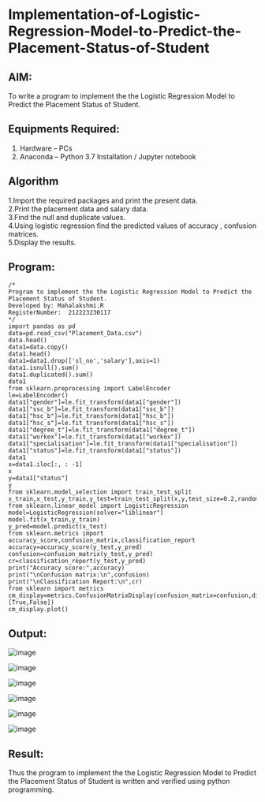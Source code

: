 # Implementation-of-Logistic-Regression-Model-to-Predict-the-Placement-Status-of-Student

## AIM:
To write a program to implement the the Logistic Regression Model to Predict the Placement Status of Student.

## Equipments Required:
1. Hardware – PCs
2. Anaconda – Python 3.7 Installation / Jupyter notebook

## Algorithm
1.Import the required packages and print the present data.    
2.Print the placement data and salary data.    
3.Find the null and duplicate values.    
4.Using logistic regression find the predicted values of accuracy , confusion matrices.    
5.Display the results.    

## Program:
```
/*
Program to implement the the Logistic Regression Model to Predict the Placement Status of Student.
Developed by: Mahalakshmi.R
RegisterNumber:  212223230117
*/
import pandas as pd
data=pd.read_csv("Placement_Data.csv")
data.head()
data1=data.copy()
data1.head()
data1=data1.drop(['sl_no','salary'],axis=1)
data1.isnull().sum()
data1.duplicated().sum()
data1
from sklearn.preprocessing import LabelEncoder
le=LabelEncoder()
data1["gender"]=le.fit_transform(data1["gender"])
data1["ssc_b"]=le.fit_transform(data1["ssc_b"])
data1["hsc_b"]=le.fit_transform(data1["hsc_b"])
data1["hsc_s"]=le.fit_transform(data1["hsc_s"])
data1["degree_t"]=le.fit_transform(data1["degree_t"])
data1["workex"]=le.fit_transform(data1["workex"])
data1["specialisation"]=le.fit_transform(data1["specialisation"])
data1["status"]=le.fit_transform(data1["status"])
data1
x=data1.iloc[:, : -1]
x
y=data1["status"]
y
from sklearn.model_selection import train_test_split
x_train,x_test,y_train,y_test=train_test_split(x,y,test_size=0.2,random_state=0)
from sklearn.linear_model import LogisticRegression
model=LogisticRegression(solver="liblinear")
model.fit(x_train,y_train)
y_pred=model.predict(x_test)
from sklearn.metrics import accuracy_score,confusion_matrix,classification_report
accuracy=accuracy_score(y_test,y_pred)
confusion=confusion_matrix(y_test,y_pred)
cr=classification_report(y_test,y_pred)
print("Accuracy score:",accuracy)
print("\nConfusion matrix:\n",confusion)
print("\nClassification Report:\n",cr)
from sklearn import metrics
cm_display=metrics.ConfusionMatrixDisplay(confusion_matrix=confusion,display_labels=[True,False])
cm_display.plot()
```

## Output:
![image](https://github.com/user-attachments/assets/fd104a83-0e7a-485f-8bd4-87dc809eb5ab)

![image](https://github.com/user-attachments/assets/b09879f0-a967-49e2-940f-fc059d597ba3)

![image](https://github.com/user-attachments/assets/6acef4f9-e8aa-4957-8192-6726a0b90276)

![image](https://github.com/user-attachments/assets/783a539f-3db6-467c-b6d9-6375e9332102)

![image](https://github.com/user-attachments/assets/efe47a65-8104-4454-910b-8c8ac3bd9798)

![image](https://github.com/user-attachments/assets/3042cb82-e9e0-4b23-b86c-f58e9e995860)


## Result:
Thus the program to implement the the Logistic Regression Model to Predict the Placement Status of Student is written and verified using python programming.
